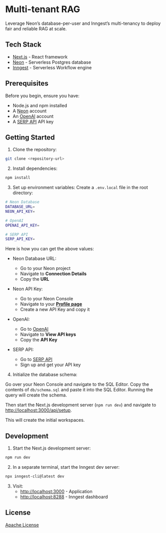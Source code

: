 # Multi-tenant RAG

Leverage Neon’s database-per-user and Inngest’s multi-tenancy to deploy fair and reliable RAG at scale.

## Tech Stack

- [Next.js](https://nextjs.org/) - React framework
- [Neon](https://neon.tech/docs/guides/nextjs) - Serverless Postgres database
- [Inngest](https://www.inngest.com/docs/quick-start) - Serverless Workflow engine

## Prerequisites

Before you begin, ensure you have:

- Node.js and npm installed
- A [Neon](https://neon.tech) account
- An [OpenAI](https://platform.openai.com/) account
- A [SERP API](https://serper.ai/) API key

## Getting Started

1. Clone the repository:

```bash
git clone <repository-url>
```

2. Install dependencies:

```bash
npm install
```

3. Set up environment variables:
   Create a `.env.local` file in the root directory:

```bash
# Neon Database
DATABASE_URL=
NEON_API_KEY=

# OpenAI
OPENAI_API_KEY=

# SERP API
SERP_API_KEY=
```

Here is how you can get the above values:

- Neon Database URL:

  - Go to your Neon project
  - Navigate to **Connection Details**
  - Copy the **URL**

- Neon API Key:

  - Go to your Neon Console
  - Navigate to your [**Profile page**](https://console.neon.tech/app/settings/api-keys)
  - Create a new API Key and copy it

- OpenAI:

  - Go to [OpenAI](https://platform.openai.com/)
  - Navigate to **View API keys**
  - Copy the **API Key**

- SERP API:
  - Go to [SERP API](https://serper.ai/)
  - Sign up and get your API key

4. Initialize the database schema:

Go over your Neon Console and navigate to the SQL Editor.
Copy the contents of `db/schema.sql` and paste it into the SQL Editor.
Running the query will create the schema.

Then start the Next.js development server (`npm run dev`) and navigate to [http://localhost:3000/api/setup](http://localhost:3000/api/setup).

This will create the initial workspaces.

## Development

1. Start the Next.js development server:

```bash
npm run dev
```

2. In a separate terminal, start the Inngest dev server:

```bash
npx inngest-cli@latest dev
```

3. Visit:
   - [http://localhost:3000](http://localhost:3000) - Application
   - [http://localhost:8288](http://localhost:8288) - Inngest dashboard

## License

[Apache License](./LICENSE)
